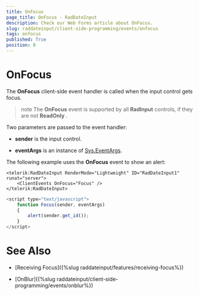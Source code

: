 ```yaml
---
title: OnFocus
page_title: OnFocus - RadDateInput
description: Check our Web Forms article about OnFocus.
slug: raddateinput/client-side-programming/events/onfocus
tags: onfocus
published: True
position: 8
---
```


# OnFocus


The **OnFocus** client-side event handler is called when the input control gets focus.

>note The **OnFocus** event is supported by all **RadInput** controls, if they are not **ReadOnly** .
>


Two parameters are passed to the event handler:

* **sender** is the input control.

* **eventArgs** is an instance of [Sys.EventArgs](https://www.asp.net/AJAX/Documentation/Live/ClientReference/Sys/EventArgsClass/default.aspx).

The following example uses the **OnFocus** event to show an alert:

````ASPNET
<telerik:RadDateInput RenderMode="Lightweight" ID="RadDateInput1" runat="server">
	<ClientEvents OnFocus="Focus" />
</telerik:RadDateInput>
````



````JavaScript
<script type="text/javascript">
	function Focus(sender, eventArgs)
	{
		alert(sender.get_id());
	}
</script>
````



# See Also

 * [Receiving Focus]({%slug raddateinput/features/receiving-focus%})

 * [OnBlur]({%slug raddateinput/client-side-programming/events/onblur%})

